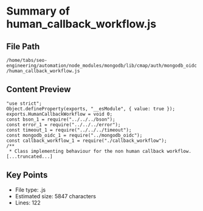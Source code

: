 # Summary of human_callback_workflow.js
  
## File Path
`/home/tabs/seo-engineering/automation/node_modules/mongodb/lib/cmap/auth/mongodb_oidc/human_callback_workflow.js`

## Content Preview
```
"use strict";
Object.defineProperty(exports, "__esModule", { value: true });
exports.HumanCallbackWorkflow = void 0;
const bson_1 = require("../../../bson");
const error_1 = require("../../../error");
const timeout_1 = require("../../../timeout");
const mongodb_oidc_1 = require("../mongodb_oidc");
const callback_workflow_1 = require("./callback_workflow");
/**
 * Class implementing behaviour for the non human callback workflow.
[...truncated...]
```

## Key Points
- File type: .js
- Estimated size: 5847 characters
- Lines: 122
